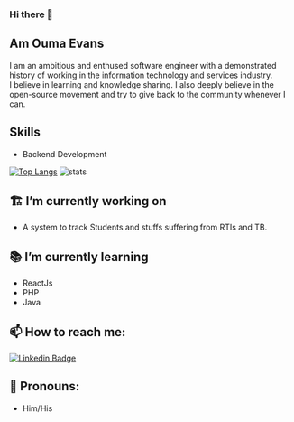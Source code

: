 ### Hi there 👋

## Am Ouma Evans
I am an ambitious and enthused software engineer with a demonstrated history of working in the information technology and services industry.<br>
I believe in learning and knowledge sharing. I also deeply believe in the open-source movement and try to give back to the community whenever I can.

## Skills
* Backend Development

[![Top Langs](https://github-readme-stats.vercel.app/api/top-langs/?username=oumao&&show_icons=true&title_color=ffffff&icon_color=bb2acf&text_color=daf7dc&bg_color=151515)](https://github.com/oumao/github-readme-stats)
![stats](https://github-readme-stats.vercel.app/api?username=oumao&&show_icons=true&title_color=ffffff&icon_color=bb2acf&text_color=daf7dc&bg_color=151515)

## 🏗 I’m currently working on
- A system to track Students and stuffs suffering from RTIs and TB.


## 📚 I’m currently learning
- ReactJs
- PHP
- Java

## 📫 How to reach me:
[![Linkedin Badge](https://img.shields.io/badge/-LinkedIn-blue?style=flat-square&logo=Linkedin&logoColor=white&link=https://www.linkedin.com/in/lucas-bittencourt/)](https://www.linkedin.com/in/oumaot/)<br>

## 🤵 Pronouns:
- Him/His
